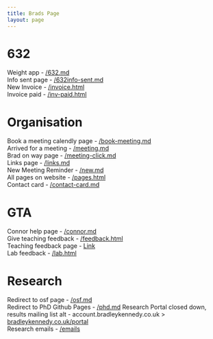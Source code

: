 ```yaml
---
title: Brads Page
layout: page
---
```

# 632 
Weight app - [/632.md](/632)  
Info sent page - [/632info-sent.md](/632info-sent)  
New Invoice - [/invoice.html](/invoice)  
Invoice paid - [/inv-paid.html](/inv-paid)

# Organisation 
Book a meeting calendly page - [/book-meeting.md](/book-meeting)  
Arrived for a meeting - [/meeting.md](/meeting)  
Brad on way page - [/meeting-click.md](/meeting-click)  
Links page - [/links.md](/links)  
New Meeting Reminder - [/new.md](/new)  
All pages on website - [/pages.html](/pages)  
Contact card - [/contact-card.md](/contact-card)  

# GTA 
Connor help page - [/connor.md](/connor)  
Give teaching feedback - [/feedback.html](/feedback)  
Teaching feedback page - [Link](https://datastudio.google.com/reporting/2538d5c2-e58c-4652-9c30-3a66c5b61947)  
Lab feedback - [/lab.html](/lab)  

# Research 
Redirect to osf page - [/osf.md](/osf)  
Redirect to PhD Github Pages - [/phd.md](/phd)
Research Portal closed down, results mailing list alt - account.bradleykennedy.co.uk > [bradleykennedy.co.uk/portal](/portal)  
Research emails - [/emails](/emails)  

